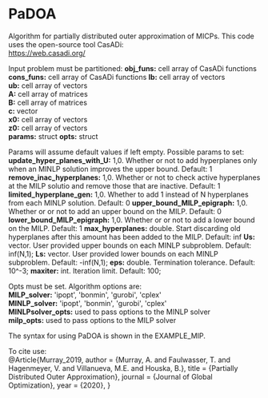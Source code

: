 # PaDOA
Algorithm for partially distributed outer approximation of MICPs. This code uses the open-source tool CasADi:  
https://web.casadi.org/  

Input problem must be partitioned:
**obj_funs:** cell array of CasADi functions
**cons_funs:** cell array of CasADi functions
**lb:** cell array of vectors  
**ub:** cell array of vectors  
**A:** cell array of matrices  
**B:** cell array of matrices  
**c:** vector  
**x0:** cell array of vectors  
**z0:** cell array of vectors  
**params:** struct
**opts:** struct  

Params will assume default values if left empty. Possible params to set:  
**update_hyper_planes_with_U:** 1,0. Whether or not to add hyperplanes only when an MINLP solution improves the upper bound. Default: 1
**remove_inac_hyperplanes:** 1,0. Whether or not to check active hyperplanes at the MILP solutio and remove those that are inactive. Default: 1
**limited_hyperplane_gen:** 1,0. Whether to add 1 instead of N hyperplanes from each MINLP solution. Default: 0
**upper_bound_MILP_epigraph:** 1,0. Whether or or not to add an upper bound on the MILP. Default: 0
**lower_bound_MILP_epigraph:** 1,0. Whether or or not to add a lower bound on the MILP. Default: 1
**max_hyperplanes:** double. Start discarding old hyperplanes after this amount has been added to the MILP. Default: inf
**Us:** vector. User provided upper bounds on each MINLP subproblem. Default: inf(N,1); 
**Ls:** vector. User provided lower bounds on each MINLP subproblem. Default: -inf(N,1);
**eps:** double. Termination tolerance. Default: 10^-3;
**maxiter:** int. Iteration limit. Default: 100;

Opts must be set. Algorithm options are:  
**MILP_solver:** 'ipopt', 'bonmin', 'gurobi', 'cplex'  
**MINLP_solver:** 'ipopt', 'bonmin', 'gurobi', 'cplex'  
**MINLPsolver_opts:** used to pass options to the MINLP solver  
**milp_opts:** used to pass options to the MILP solver  

The syntax for using PaDOA is shown in the EXAMPLE_MIP.

To cite use:  
@Article{Murray_2019,
  author  = {Murray, A. and Faulwasser, T. and Hagenmeyer, V. and Villanueva, M.E. and Houska, B.},
  title   = {Partially Distributed Outer Approximation},
  journal = {Journal of Global Optimization},
  year    = {2020},
}